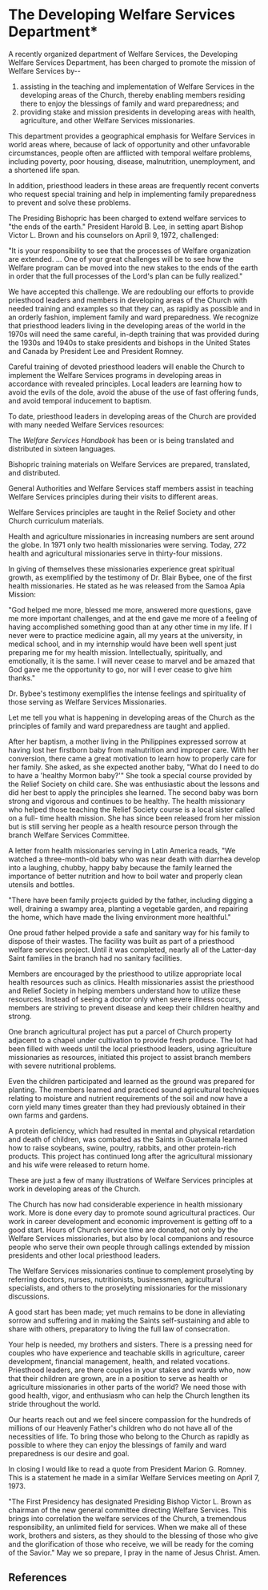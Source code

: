 # The Developing Welfare Services Department*

A recently organized department of Welfare Services, the Developing Welfare
Services Department, has been charged to promote the mission of Welfare
Services by--

  1. assisting in the teaching and implementation of Welfare Services in the developing areas of the Church, thereby enabling members residing there to enjoy the blessings of family and ward preparedness; and 
  2. providing stake and mission presidents in developing areas with health, agriculture, and other Welfare Services missionaries. 

This department provides a geographical emphasis for Welfare Services in world
areas where, because of lack of opportunity and other unfavorable
circumstances, people often are afflicted with temporal welfare problems,
including poverty, poor housing, disease, malnutrition, unemployment, and a
shortened life span.

In addition, priesthood leaders in these areas are frequently recent converts
who request special training and help in implementing family preparedness to
prevent and solve these problems.

The Presiding Bishopric has been charged to extend welfare services to "the
ends of the earth." President Harold B. Lee, in setting apart Bishop Victor L.
Brown and his counselors on April 9, 1972, challenged:

"It is your responsibility to see that the processes of Welfare organization
are extended. ... One of your great challenges will be to see how the Welfare
program can be moved into the new stakes to the ends of the earth in order
that the full processes of the Lord's plan can be fully realized."

We have accepted this challenge. We are redoubling our efforts to provide
priesthood leaders and members in developing areas of the Church with needed
training and examples so that they can, as rapidly as possible and in an
orderly fashion, implement family and ward preparedness. We recognize that
priesthood leaders living in the developing areas of the world in the 1970s
will need the same careful, in-depth training that was provided during the
1930s and 1940s to stake presidents and bishops in the United States and
Canada by President Lee and President Romney.

Careful training of devoted priesthood leaders will enable the Church to
implement the Welfare Services programs in developing areas in accordance with
revealed principles. Local leaders are learning how to avoid the evils of the
dole, avoid the abuse of the use of fast offering funds, and avoid temporal
inducement to baptism.

To date, priesthood leaders in developing areas of the Church are provided
with many needed Welfare Services resources:

The _Welfare Services Handbook_ has been or is being translated and
distributed in sixteen languages.

Bishopric training materials on Welfare Services are prepared, translated, and
distributed.

General Authorities and Welfare Services staff members assist in teaching
Welfare Services principles during their visits to different areas.

Welfare Services principles are taught in the Relief Society and other Church
curriculum materials.

Health and agriculture missionaries in increasing numbers are sent around the
globe. In 1971 only two health missionaries were serving. Today, 272 health
and agricultural missionaries serve in thirty-four missions.

In giving of themselves these missionaries experience great spiritual growth,
as exemplified by the testimony of Dr. Blair Bybee, one of the first health
missionaries. He stated as he was released from the Samoa Apia Mission:

"God helped me more, blessed me more, answered more questions, gave me more
important challenges, and at the end gave me more of a feeling of having
accomplished something good than at any other time in my life. If I never were
to practice medicine again, all my years at the university, in medical school,
and in my internship would have been well spent just preparing me for my
health mission. Intellectually, spiritually, and emotionally, it is the same.
I will never cease to marvel and be amazed that God gave me the opportunity to
go, nor will I ever cease to give him thanks."

Dr. Bybee's testimony exemplifies the intense feelings and spirituality of
those serving as Welfare Services Missionaries.

Let me tell you what is happening in developing areas of the Church as the
principles of family and ward preparedness are taught and applied.

After her baptism, a mother living in the Philippines expressed sorrow at
having lost her firstborn baby from malnutrition and improper care. With her
conversion, there came a great motivation to learn how to properly care for
her family. She asked, as she expected another baby, "What do I need to do to
have a 'healthy Mormon baby?'" She took a special course provided by the
Relief Society on child care. She was enthusiastic about the lessons and did
her best to apply the principles she learned. The second baby was born strong
and vigorous and continues to be healthy. The health missionary who helped
those teaching the Relief Society course is a local sister called on a full-
time health mission. She has since been released from her mission but is still
serving her people as a health resource person through the branch Welfare
Services Committee.

A letter from health missionaries serving in Latin America reads, "We watched
a three-month-old baby who was near death with diarrhea develop into a
laughing, chubby, happy baby because the family learned the importance of
better nutrition and how to boil water and properly clean utensils and
bottles.

"There have been family projects guided by the father, including digging a
well, draining a swampy area, planting a vegetable garden, and repairing the
home, which have made the living environment more healthful."

One proud father helped provide a safe and sanitary way for his family to
dispose of their wastes. The facility was built as part of a priesthood
welfare services project. Until it was completed, nearly all of the Latter-day
Saint families in the branch had no sanitary facilities.

Members are encouraged by the priesthood to utilize appropriate local health
resources such as clinics. Health missionaries assist the priesthood and
Relief Society in helping members understand how to utilize these resources.
Instead of seeing a doctor only when severe illness occurs, members are
striving to prevent disease and keep their children healthy and strong.

One branch agricultural project has put a parcel of Church property adjacent
to a chapel under cultivation to provide fresh produce. The lot had been
filled with weeds until the local priesthood leaders, using agriculture
missionaries as resources, initiated this project to assist branch members
with severe nutritional problems.

Even the children participated and learned as the ground was prepared for
planting. The members learned and practiced sound agricultural techniques
relating to moisture and nutrient requirements of the soil and now have a corn
yield many times greater than they had previously obtained in their own farms
and gardens.

A protein deficiency, which had resulted in mental and physical retardation
and death of children, was combated as the Saints in Guatemala learned how to
raise soybeans, swine, poultry, rabbits, and other protein-rich products. This
project has continued long after the agricultural missionary and his wife were
released to return home.

These are just a few of many illustrations of Welfare Services principles at
work in developing areas of the Church.

The Church has now had considerable experience in health missionary work. More
is done every day to promote sound agricultural practices. Our work in career
development and economic improvement is getting off to a good start. Hours of
Church service time are donated, not only by the Welfare Services
missionaries, but also by local companions and resource people who serve their
own people through callings extended by mission presidents and other local
priesthood leaders.

The Welfare Services missionaries continue to complement proselyting by
referring doctors, nurses, nutritionists, businessmen, agricultural
specialists, and others to the proselyting missionaries for the missionary
discussions.

A good start has been made; yet much remains to be done in alleviating sorrow
and suffering and in making the Saints self-sustaining and able to share with
others, preparatory to living the full law of consecration.

Your help is needed, my brothers and sisters. There is a pressing need for
couples who have experience and teachable skills in agriculture, career
development, financial management, health, and related vocations. Priesthood
leaders, are there couples in your stakes and wards who, now that their
children are grown, are in a position to serve as health or agriculture
missionaries in other parts of the world? We need those with good health,
vigor, and enthusiasm who can help the Church lengthen its stride throughout
the world.

Our hearts reach out and we feel sincere compassion for the hundreds of
millions of our Heavenly Father's children who do not have all of the
necessities of life. To bring those who belong to the Church as rapidly as
possible to where they can enjoy the blessings of family and ward preparedness
is our desire and goal.

In closing I would like to read a quote from President Marion G. Romney. This
is a statement he made in a similar Welfare Services meeting on April 7, 1973.

"The First Presidency has designated Presiding Bishop Victor L. Brown as
chairman of the new general committee directing Welfare Services. This brings
into correlation the welfare services of the Church, a tremendous
responsibility, an unlimited field for services. When we make all of these
work, brothers and sisters, as they should to the blessing of those who give
and the glorification of those who receive, we will be ready for the coming of
the Savior." May we so prepare, I pray in the name of Jesus Christ. Amen.

## References

